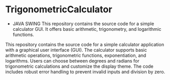 # TrigonometricCalculator
- JAVA SWING 
This repository contains the source code for a simple calculator GUI. It offers basic arithmetic, trigonometry, and logarithmic functions.

This repository contains the source code for a simple calculator application with a graphical user interface (GUI). The calculator supports basic arithmetic operations, trigonometric functions, exponentiation, and logarithms. Users can choose between degrees and radians for trigonometric calculations and customize the display theme. The code includes robust error handling to prevent invalid inputs and division by zero.
